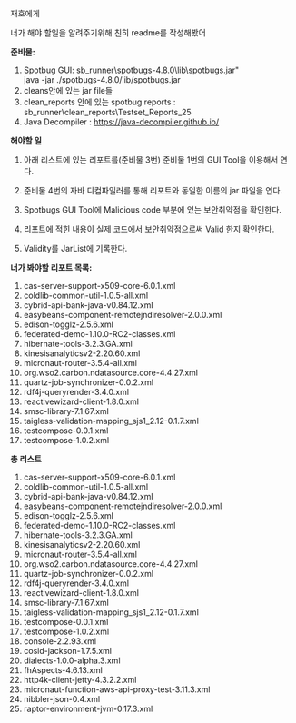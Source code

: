 재호에게

너가 해야 할일을 알려주기위해 친히 readme를 작성해봤어

**준비물:** 
1. Spotbug GUI: sb_runner\spotbugs-4.8.0\lib\spotbugs.jar" <br>
java -jar ./spotbugs-4.8.0/lib/spotbugs.jar
2. cleans안에 있는 jar file들
3. clean_reports 안에 있는 spotbug reports : sb_runner\clean_reports\Testset_Reports_25
4. Java Decompiler : https://java-decompiler.github.io/


**해야할 일**

1. 아래 리스트에 있는 리포트를(준비물 3번) 준비물 1번의 GUI Tool을 이용해서 연다.

2. 준비물 4번의 자바 디컴파일러를 통해 리포트와 동일한 이름의 jar 파일을 연다.

3. Spotbugs GUI Tool에 Malicious code 부분에 있는 보안취약점을 확인한다.

4. 리포트에 적힌 내용이 실제 코드에서 보안취약점으로써 Valid 한지 확인한다.

5. Validity를 JarList에 기록한다.

**너가 봐야할 리포트 목록:**


1. cas-server-support-x509-core-6.0.1.xml <br>
2. coldlib-common-util-1.0.5-all.xml<br>
3. cybrid-api-bank-java-v0.84.12.xml<br>
4. easybeans-component-remotejndiresolver-2.0.0.xml<br>
5. edison-togglz-2.5.6.xml<br>
6. federated-demo-1.10.0-RC2-classes.xml<br>
7. hibernate-tools-3.2.3.GA.xml<br>
8. kinesisanalyticsv2-2.20.60.xml<br>
9. micronaut-router-3.5.4-all.xml<br>
10. org.wso2.carbon.ndatasource.core-4.4.27.xml<br>
11. quartz-job-synchronizer-0.0.2.xml<br>
12. rdf4j-queryrender-3.4.0.xml<br>
13. reactivewizard-client-1.8.0.xml<br>
14. smsc-library-7.1.67.xml<br>
15. taigless-validation-mapping_sjs1_2.12-0.1.7.xml<br>
16. testcompose-0.0.1.xml<br>
17. testcompose-1.0.2.xml<br>



**총 리스트**


1. cas-server-support-x509-core-6.0.1.xml <br>
2. coldlib-common-util-1.0.5-all.xml<br>
3. cybrid-api-bank-java-v0.84.12.xml<br>
4. easybeans-component-remotejndiresolver-2.0.0.xml<br>
5. edison-togglz-2.5.6.xml<br>
6. federated-demo-1.10.0-RC2-classes.xml<br>
7. hibernate-tools-3.2.3.GA.xml<br>
8. kinesisanalyticsv2-2.20.60.xml<br>
9. micronaut-router-3.5.4-all.xml<br>
10. org.wso2.carbon.ndatasource.core-4.4.27.xml<br>
11. quartz-job-synchronizer-0.0.2.xml<br>
12. rdf4j-queryrender-3.4.0.xml<br>
13. reactivewizard-client-1.8.0.xml<br>
14. smsc-library-7.1.67.xml<br>
15. taigless-validation-mapping_sjs1_2.12-0.1.7.xml<br>
16. testcompose-0.0.1.xml<br>
17. testcompose-1.0.2.xml<br>
18. console-2.2.93.xml<br>
19. cosid-jackson-1.7.5.xml<br>
20. dialects-1.0.0-alpha.3.xml <br>
21. fhAspects-4.6.13.xml <br>
22. http4k-client-jetty-4.3.2.2.xml <br>
23. micronaut-function-aws-api-proxy-test-3.11.3.xml <br>
24. nibbler-json-0.4.xml<br>
25. raptor-environment-jvm-0.17.3.xml <br>
